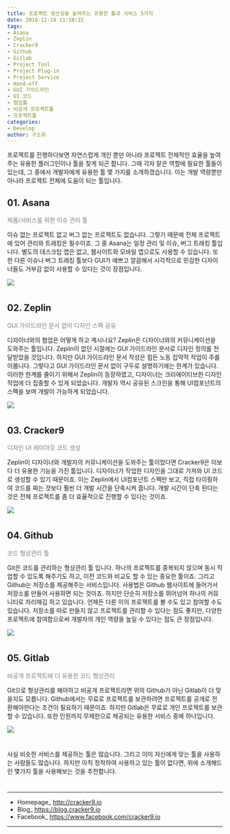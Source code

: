 ```yaml
---
title: 프로젝트 생산성을 높여주는 유용한 툴과 서비스 5가지
date: 2018-12-18 11:58:15
tags:
- Asana
- Zeplin
- Cracker9
- Github
- Gitlab
- Project Tool
- Project Plug-in
- Project Service
- Hand-off
- GUI 가이드라인
- UI 코드
- 협업툴
- 비공개 프로젝트툴
- 프로젝트툴
categories:
- Develop
author: 구소희
---
```


프로젝트를 진행하다보면 자연스럽게 개인 뿐만 아니라 프로젝트 전체적인 효율을 높여주는 유용한 플러그인이나 툴을 찾게 되곤 합니다. 그때 각자 맡은 역할에 필요한 툴들이 있는데, 그 중에서 개발자에게 유용한 툴 몇 가지를 소개하겠습니다. 이는 개발 역량뿐만 아니라 프로젝트 전체에 도움이 되는 툴입니다.
##   
## **01. Asana**

<span style="color:gray">제품/서비스를 위한 이슈 관리 툴

이슈 없는 프로젝트 없고 버그 없는 프로젝트도 없습니다. 그렇기 때문에 전체 프로젝트에 있어 관리와 트래킹은 필수이죠. 그 중 Asana는 일정 관리 및 이슈, 버그 트래킹 툴입니다. 별도의 데스크탑 앱은 없고, 웹사이트와 모바일 앱으로도 사용할 수 있습니다. 또한 다른 이슈나 버그 트래킹 툴보다 GUI가 예쁘고 깔끔해서 시각적으로 민감한 디자이너들도 거부감 없이 사용할 수 있다는 것이 장점입니다.

![](/img/5Tool/1.png)
#   
#   
## **02. Zeplin**

<span style="color:gray">GUI 가이드라인 문서 없이 디자인 스펙 공유

디자이너와의 협업은 어떻게 하고 계시나요? Zeplin은 디자이너와의 커뮤니케이션을 도와주는 툴입니다. Zeplin이 없던 시절에는 GUI 가이드라인 문서로 디자인 정의를 전달받았을 것입니다. 하지만 GUI 가이드라인 문서 작성은 힘든 노동 집약적 작업이 주를 이룹니다. 그렇다고 GUI 가이드라인 문서 없이 구두로 설명하기에는 한계가 있습니다. 이러한 한계를 줄이기 위해서 Zeplin이 등장하였고, 디자이너는 크리에이티브한 디자인 작업에 더 집중할 수 있게 되었습니다. 개발자 역시 공유된 스크린을 통해 UI컴포넌트의 스펙을 보며 개발이 가능하게 되었습니다.

![](/img/5Tool/2.png)
#   
#   
## **03. Cracker9**

<span style="color:gray">디자인 UI 레이아웃 코드 생성

Zeplin이 디자이너와 개발자의 커뮤니케이션을 도와주는 툴이었다면 Cracker9은 이보다 더 유용한 기능을 가진 툴입니다. 디자이너가 작업한 디자인을 그대로 가져와 UI 코드로 생성할 수 있기 때문이죠. 이는 Zeplin에서 UI컴포넌트 스펙만 보고, 직접 타이핑하여 코드를 짜는 것보다 훨씬 더 개발 시간을 단축시켜 줍니다. 개발 시간이 단축 된다는 것은 전체 프로젝트를 좀 더 효율적으로 진행할 수 있다는 것이죠.

![](/img/5Tool/3.png)
#   
#   
## **04. Github**

<span style="color:gray">코드 형상관리 툴

Git은 코드를 관리하는 형상관리 툴 입니다. 하나의 프로젝트를 중복되지 않으며 동시 작업할 수 있도록 해주기도 하고, 이전 코드와 비교도 할 수 있는 중요한 툴이죠. 그리고 Github는 저장소를 제공해주는 서비스입니다. 사용법은 Github 웹사이트에 들어가서 저장소를 만들어 사용하면 되는 것이죠. 하지만 단순히 저장소를 뛰어넘어 하나의 커뮤니티로 자리매김 하고 있습니다. 언제든 다른 이의 프로젝트를 볼 수도 있고 참여할 수도 있습니다. 저장소를 따로 만들지 않고 프로젝트를 관리할 수 있다는 점도 좋지만, 다양한 프로젝트에 참여함으로써 개발자의 개인 역량을 높일 수 있다는 점도 큰 장점입니다.

![](/img/5Tool/4.png)
#   
#   
## **05. Gitlab**

<span style="color:gray">비공개 프로젝트에 더 유용한 코드 형상관리

Git으로 형상관리를 해야하고 비공개 프로젝트라면 위의 Github가 아닌 Gitlab이 더 맞을지도 모릅니다. Github에서는 무료로 프로젝트를 보관하려면 프로젝트를 공개로 전환해야한다는 조건이 필요하기 때문이죠. 하지만 Gitlab은 무료로 개인 프로젝트를 보관할 수 있습니다. 또한 인원까지 무제한으로 제공되는 유용한 서비스 중에 하나입니다.

![](/img/5Tool/5.png)
#   
#   
사실 비슷한 서비스를 제공하는 툴은 많습니다. 그리고 이미 자신에게 맞는 툴을 사용하는 사람들도 많습니다. 하지만 아직 정착하여 사용하고 있는 툴이 없다면, 위에 소개해드린 몇가지 툴을 사용해보는 것을 추천합니다.
#   
#   

_____

* Homepage_ http://cracker9.io
* Blog_ https://blog.cracker9.io
* Facebook_ https://www.facebook.com/cracker9.io

_____

